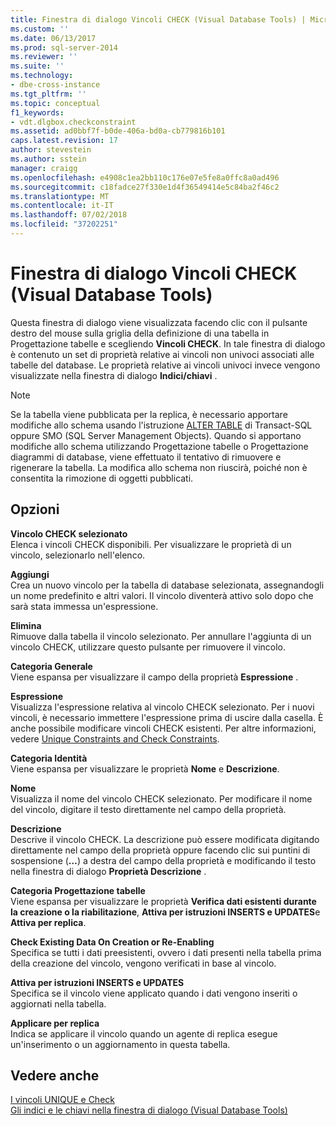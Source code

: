```yaml
---
title: Finestra di dialogo Vincoli CHECK (Visual Database Tools) | Microsoft Docs
ms.custom: ''
ms.date: 06/13/2017
ms.prod: sql-server-2014
ms.reviewer: ''
ms.suite: ''
ms.technology:
- dbe-cross-instance
ms.tgt_pltfrm: ''
ms.topic: conceptual
f1_keywords:
- vdt.dlgbox.checkconstraint
ms.assetid: ad0bbf7f-b0de-406a-bd0a-cb779816b101
caps.latest.revision: 17
author: stevestein
ms.author: sstein
manager: craigg
ms.openlocfilehash: e4908c1ea2bb110c176e07e5fe8a0ffc8a0ad496
ms.sourcegitcommit: c18fadce27f330e1d4f36549414e5c84ba2f46c2
ms.translationtype: MT
ms.contentlocale: it-IT
ms.lasthandoff: 07/02/2018
ms.locfileid: "37202251"
---
```

# <a name="check-constraint-dialog-box-visual-database-tools"></a>Finestra di dialogo Vincoli CHECK (Visual Database Tools)
  Questa finestra di dialogo viene visualizzata facendo clic con il pulsante destro del mouse sulla griglia della definizione di una tabella in Progettazione tabelle e scegliendo **Vincoli CHECK**. In tale finestra di dialogo è contenuto un set di proprietà relative ai vincoli non univoci associati alle tabelle del database. Le proprietà relative ai vincoli univoci invece vengono visualizzate nella finestra di dialogo **Indici/chiavi** .  
  
> [!NOTE]  
>  Se la tabella viene pubblicata per la replica, è necessario apportare modifiche allo schema usando l'istruzione [ALTER TABLE](/sql/t-sql/statements/alter-table-transact-sql) di Transact-SQL oppure SMO (SQL Server Management Objects). Quando si apportano modifiche allo schema utilizzando Progettazione tabelle o Progettazione diagrammi di database, viene effettuato il tentativo di rimuovere e rigenerare la tabella. La modifica allo schema non riuscirà, poiché non è consentita la rimozione di oggetti pubblicati.  
  
## <a name="options"></a>Opzioni  
 **Vincolo CHECK selezionato**  
 Elenca i vincoli CHECK disponibili. Per visualizzare le proprietà di un vincolo, selezionarlo nell'elenco.  
  
 **Aggiungi**  
 Crea un nuovo vincolo per la tabella di database selezionata, assegnandogli un nome predefinito e altri valori. Il vincolo diventerà attivo solo dopo che sarà stata immessa un'espressione.  
  
 **Elimina**  
 Rimuove dalla tabella il vincolo selezionato. Per annullare l'aggiunta di un vincolo CHECK, utilizzare questo pulsante per rimuovere il vincolo.  
  
 **Categoria Generale**  
 Viene espansa per visualizzare il campo della proprietà **Espressione** .  
  
 **Espressione**  
 Visualizza l'espressione relativa al vincolo CHECK selezionato. Per i nuovi vincoli, è necessario immettere l'espressione prima di uscire dalla casella. È anche possibile modificare vincoli CHECK esistenti. Per altre informazioni, vedere [Unique Constraints and Check Constraints](../../relational-databases/tables/unique-constraints-and-check-constraints.md).  
  
 **Categoria Identità**  
 Viene espansa per visualizzare le proprietà **Nome** e **Descrizione**.  
  
 **Nome**  
 Visualizza il nome del vincolo CHECK selezionato. Per modificare il nome del vincolo, digitare il testo direttamente nel campo della proprietà.  
  
 **Descrizione**  
 Descrive il vincolo CHECK. La descrizione può essere modificata digitando direttamente nel campo della proprietà oppure facendo clic sui puntini di sospensione (**…**) a destra del campo della proprietà e modificando il testo nella finestra di dialogo **Proprietà Descrizione** .  
  
 **Categoria Progettazione tabelle**  
 Viene espansa per visualizzare le proprietà **Verifica dati esistenti durante la creazione o la riabilitazione**, **Attiva per istruzioni INSERTS e UPDATES**e **Attiva per replica**.  
  
 **Check Existing Data On Creation or Re-Enabling**  
 Specifica se tutti i dati preesistenti, ovvero i dati presenti nella tabella prima della creazione del vincolo, vengono verificati in base al vincolo.  
  
 **Attiva per istruzioni INSERTS e UPDATES**  
 Specifica se il vincolo viene applicato quando i dati vengono inseriti o aggiornati nella tabella.  
  
 **Applicare per replica**  
 Indica se applicare il vincolo quando un agente di replica esegue un'inserimento o un aggiornamento in questa tabella.  
  
## <a name="see-also"></a>Vedere anche  
 [I vincoli UNIQUE e Check](../../relational-databases/tables/unique-constraints-and-check-constraints.md)   
 [Gli indici e le chiavi nella finestra di dialogo &#40;Visual Database Tools&#41;](visual-database-tools.md)  
  
  
